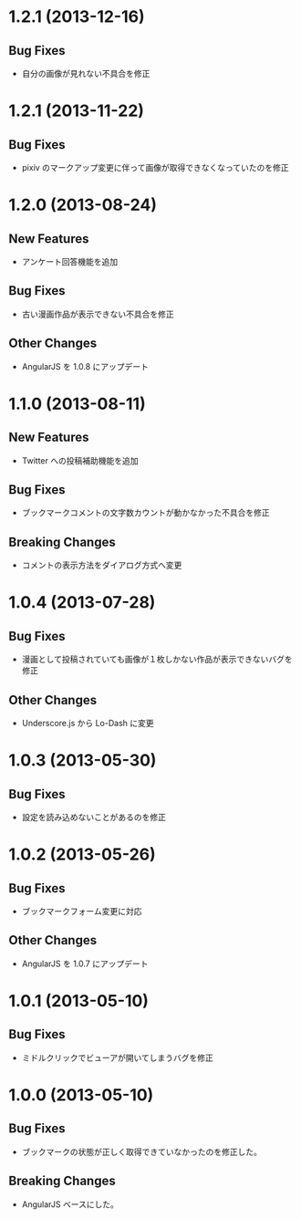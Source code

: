 1.2.1 (2013-12-16)
==========================
## Bug Fixes
* 自分の画像が見れない不具合を修正

1.2.1 (2013-11-22)
==========================
## Bug Fixes
* pixiv のマークアップ変更に伴って画像が取得できなくなっていたのを修正

1.2.0 (2013-08-24)
==========================
## New Features
* アンケート回答機能を追加

## Bug Fixes
* 古い漫画作品が表示できない不具合を修正

## Other Changes
* AngularJS を 1.0.8 にアップデート



1.1.0 (2013-08-11)
==========================
## New Features
* Twitter への投稿補助機能を追加

## Bug Fixes
* ブックマークコメントの文字数カウントが動かなかった不具合を修正

## Breaking Changes
* コメントの表示方法をダイアログ方式へ変更



1.0.4 (2013-07-28)
==========================
## Bug Fixes
* 漫画として投稿されていても画像が１枚しかない作品が表示できないバグを修正

## Other Changes
* Underscore.js から Lo-Dash に変更



1.0.3 (2013-05-30)
==========================
## Bug Fixes
* 設定を読み込めないことがあるのを修正



1.0.2 (2013-05-26)
==========================
## Bug Fixes
* ブックマークフォーム変更に対応

## Other Changes
* AngularJS を 1.0.7 にアップデート



1.0.1 (2013-05-10)
==========================
## Bug Fixes
* ミドルクリックでビューアが開いてしまうバグを修正



1.0.0 (2013-05-10)
==========================
## Bug Fixes
* ブックマークの状態が正しく取得できていなかったのを修正した。

## Breaking Changes
* AngularJS ベースにした。
